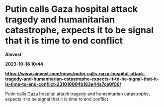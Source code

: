 # Putin calls Gaza hospital attack tragedy and humanitarian catastrophe, expects it to be signal that it is time to end conflict
**AInvest**

**2023-10-18 10:44**

**https://www.ainvest.com/news/putin-calls-gaza-hospital-attack-tragedy-and-humanitarian-catastrophe-expects-it-to-be-signal-that-it-is-time-to-end-conflict-231010004b183e44a7ce0f06/**

Putin calls Gaza hospital attack tragedy and humanitarian catastrophe, expects it to be signal that it is time to end conflict